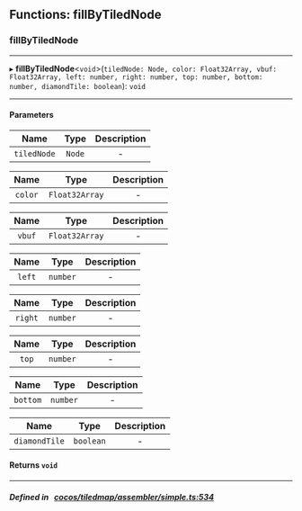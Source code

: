 ## Functions: fillByTiledNode

### fillByTiledNode


___
▸ **fillByTiledNode**<`void`\>(`tiledNode: Node, color: Float32Array, vbuf: Float32Array, left: number, right: number, top: number, bottom: number, diamondTile: boolean`): `void`
___


#### Parameters

| Name | Type | Description |
| :------: | :------: | :------: |
| `tiledNode` | `Node` | - |

| Name | Type | Description |
| :------: | :------: | :------: |
| `color` | `Float32Array` | - |

| Name | Type | Description |
| :------: | :------: | :------: |
| `vbuf` | `Float32Array` | - |

| Name | Type | Description |
| :------: | :------: | :------: |
| `left` | `number` | - |

| Name | Type | Description |
| :------: | :------: | :------: |
| `right` | `number` | - |

| Name | Type | Description |
| :------: | :------: | :------: |
| `top` | `number` | - |

| Name | Type | Description |
| :------: | :------: | :------: |
| `bottom` | `number` | - |

| Name | Type | Description |
| :------: | :------: | :------: |
| `diamondTile` | `boolean` | - |


#### Returns `void` 
___


##### Defined in &nbsp;   [cocos/tiledmap/assembler/simple.ts:534](https://github.com/cocos-creator/engine/blob/c7bf6b8a9/cocos/tiledmap/assembler/simple.ts#L534)&nbsp;
